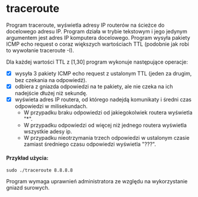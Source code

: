 # traceroute

Program traceroute, wyświetla adresy IP routerów na ścieżce do docelowego adresu IP. Program działa w trybie 
tekstowym i jego jedynym argumentem jest adres IP komputera docelowego. Program wysyła pakiety ICMP echo request
o coraz większych wartościach TTL (podobnie jak robi to wywołanie traceroute -I). 

Dla każdej wartości TTL z [1,30] program wykonuje następujące operacje:
 - [x] wysyła 3 pakiety ICMP echo  request z ustalonym TTL (jeden za drugim, bez czekania na odpowiedź).
 - [x] odbiera z gniazda odpowiedzi na te pakiety, ale nie czeka na ich nadejście dłużej niż sekundę.
 - [x] wyświeta  adres  IP  routera,  od  którego  nadejdą  komunikaty  i  średni  czas  odpowiedzi w milisekundach. 
      - W przypadku braku odpowiedzi od jakiegokolwiek routera wyświetla "*". 
      - W  przypadku  odpowiedzi  od  więcej  niż  jednego  routera wyświetla wszystkie adesy ip. 
      - W przypadku nieotrzymania trzech odpowiedzi w ustalonym czasie zamiast średniego czasu odpowiedzi wyświetla "???".

#### Przykład użycia:

`sudo ./traceroute 8.8.8.8`

Program wymaga uprawnień administratora ze względu na wykorzystanie gniazd surowych.
